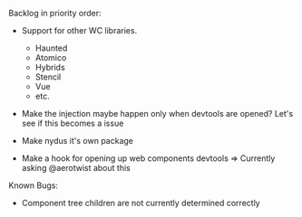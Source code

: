 Backlog in priority order:

- Support for other WC libraries. 
    - Haunted
    - Atomico
    - Hybrids
    - Stencil
    - Vue
    - etc.

- Make the injection maybe happen only when devtools are opened? Let's see if this becomes a issue

- Make nydus it's own package
- Make a hook for opening up web components devtools => Currently asking @aerotwist about this


Known Bugs:

- Component tree children are not currently determined correctly

